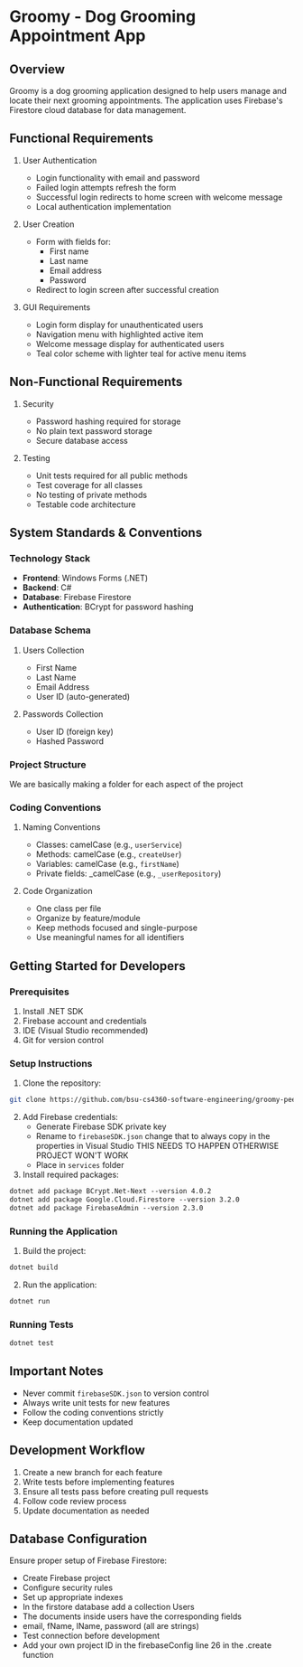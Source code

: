 # Groomy - Dog Grooming Appointment App

## Overview
Groomy is a dog grooming application designed to help users manage and locate their next grooming appointments. The application uses Firebase's Firestore cloud database for data management.

## Functional Requirements
1. User Authentication
   - Login functionality with email and password
   - Failed login attempts refresh the form
   - Successful login redirects to home screen with welcome message
   - Local authentication implementation

2. User Creation
   - Form with fields for:
     - First name
     - Last name
     - Email address
     - Password
   - Redirect to login screen after successful creation

3. GUI Requirements
   - Login form display for unauthenticated users
   - Navigation menu with highlighted active item
   - Welcome message display for authenticated users
   - Teal color scheme with lighter teal for active menu items

## Non-Functional Requirements
1. Security
   - Password hashing required for storage
   - No plain text password storage
   - Secure database access

2. Testing
   - Unit tests required for all public methods
   - Test coverage for all classes
   - No testing of private methods
   - Testable code architecture

## System Standards & Conventions

### Technology Stack
- **Frontend**: Windows Forms (.NET)
- **Backend**: C#
- **Database**: Firebase Firestore
- **Authentication**: BCrypt for password hashing

### Database Schema
1. Users Collection
   - First Name
   - Last Name
   - Email Address
   - User ID (auto-generated)

2. Passwords Collection
   - User ID (foreign key)
   - Hashed Password

### Project Structure

We are basically making a folder for each aspect of the project

### Coding Conventions
1. Naming Conventions
   - Classes: camelCase (e.g., `userService`)
   - Methods: camelCase (e.g., `createUser`)
   - Variables: camelCase (e.g., `firstName`)
   - Private fields: _camelCase (e.g., `_userRepository`)

2. Code Organization
   - One class per file
   - Organize by feature/module
   - Keep methods focused and single-purpose
   - Use meaningful names for all identifiers

## Getting Started for Developers

### Prerequisites
1. Install .NET SDK
2. Firebase account and credentials
3. IDE (Visual Studio recommended)
4. Git for version control

### Setup Instructions
1. Clone the repository:
```bash
git clone https://github.com/bsu-cs4360-software-engineering/groomy-peek-performance.git
```

2. Add Firebase credentials:
   - Generate Firebase SDK private key
   - Rename to `firebaseSDK.json` change that to always copy in the properties in Visual Studio THIS NEEDS TO HAPPEN OTHERWISE PROJECT WON'T WORK
   - Place in `services` folder
3. Install required packages:
```xml
dotnet add package BCrypt.Net-Next --version 4.0.2
dotnet add package Google.Cloud.Firestore --version 3.2.0
dotnet add package FirebaseAdmin --version 2.3.0
```

### Running the Application
1. Build the project:
```bash
dotnet build
```

2. Run the application:
```bash
dotnet run
```

### Running Tests
```bash
dotnet test
```

## Important Notes
- Never commit `firebaseSDK.json` to version control
- Always write unit tests for new features
- Follow the coding conventions strictly
- Keep documentation updated

## Development Workflow
1. Create a new branch for each feature
2. Write tests before implementing features
3. Ensure all tests pass before creating pull requests
4. Follow code review process
5. Update documentation as needed

## Database Configuration
Ensure proper setup of Firebase Firestore:
- Create Firebase project
- Configure security rules
- Set up appropriate indexes
- In the firstore database add a collection Users
- The documents inside users have the corresponding fields
- email, fName, lName, password (all are strings)
- Test connection before development
- Add your own project ID in the firebaseConfig line 26 in the .create function
